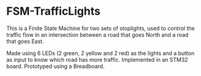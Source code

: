 # FSM-TrafficLights
This is a Finite State Machine for two sets of stoplights, used to control the traffic flow in an intersection between a road that goes North and a road that goes East.

Made using 6 LEDs (2 green, 2 yellow and 2 red) as the lights and a button as input to know which road has more traffic. Implemented in an STM32 board. Prototyped using a Breadboard.